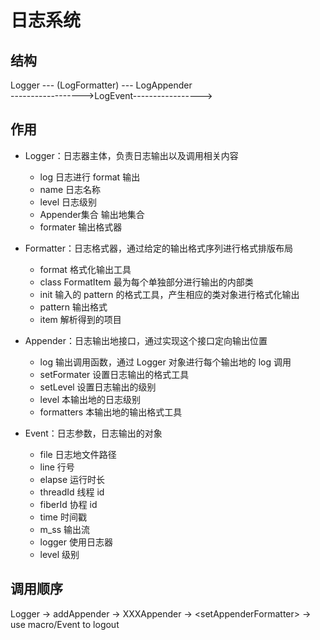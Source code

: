 # 日志系统

## 结构

Logger   ---  (LogFormatter)   ---   LogAppender  
------------------>LogEvent----------------->

## 作用

- Logger：日志器主体，负责日志输出以及调用相关内容
    - log 日志进行 format 输出
    - name 日志名称
    - level 日志级别
    - Appender集合 输出地集合
    - formater 输出格式器

- Formatter：日志格式器，通过给定的输出格式序列进行格式排版布局
    - format 格式化输出工具
    - class FormatItem 最为每个单独部分进行输出的内部类
    - init 输入的 pattern 的格式工具，产生相应的类对象进行格式化输出
    - pattern 输出格式
    - item 解析得到的项目

- Appender：日志输出地接口，通过实现这个接口定向输出位置
    - log 输出调用函数，通过 Logger 对象进行每个输出地的 log 调用
    - setFormater 设置日志输出的格式工具
    - setLevel 设置日志输出的级别
    - level 本输出地的日志级别
    - formatters 本输出地的输出格式工具

- Event：日志参数，日志输出的对象
    - file 日志地文件路径
    - line 行号
    - elapse 运行时长
    - threadId 线程 id
    - fiberId 协程 id
    - time 时间戳
    - m_ss 输出流
    - logger 使用日志器
    - level 级别

## 调用顺序

Logger -> addAppender -> XXXAppender -> \<setAppenderFormatter\> -> use macro/Event to logout